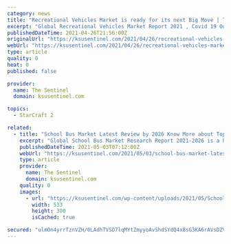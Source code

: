 ```yaml
---
category: news
title: "Recreational Vehicles Market is ready for its next Big Move | Thor Industries , Swift Group , Starcraft RV , Pilote"
excerpt: "Global Recreational Vehicles Market Report 2021 , Covid 19 Outbreak Impact research report added by Report Ocean, is an in-depth analysis of market characteristics, size and growt"
publishedDateTime: 2021-04-26T21:56:00Z
originalUrl: "https://ksusentinel.com/2021/04/26/recreational-vehicles-market-is-ready-for-its-next-big-move-thor-industries-swift-group-starcraft-rv-pilote/"
webUrl: "https://ksusentinel.com/2021/04/26/recreational-vehicles-market-is-ready-for-its-next-big-move-thor-industries-swift-group-starcraft-rv-pilote/"
type: article
quality: 0
heat: 0
published: false

provider:
  name: The Sentinel
  domain: ksusentinel.com

topics:
  - StarCraft 2

related:
  - title: "School Bus Market Latest Review by 2026 Know More about Top Industry Players Thomas Built Buses, Volvo, Scania, Starcraft Bus, Blue Bird Corporation"
    excerpt: "Global School Bus Market Research Report 2021-2026 is a historical overview and in-depth study on the current & future market of the School Bus industry. The report represents a basic overview of the market status,"
    publishedDateTime: 2021-05-03T07:12:00Z
    webUrl: "https://ksusentinel.com/2021/05/03/school-bus-market-latest-review-by-2026-know-more-about-top-industry-players-thomas-built-buses-volvo-scania-starcraft-bus-blue-bird-corporation/"
    type: article
    provider:
      name: The Sentinel
      domain: ksusentinel.com
    quality: 0
    images:
      - url: "https://ksusentinel.com/wp-content/uploads/2021/05/School-Bus.jpg"
        width: 533
        height: 300
        isCached: true

secured: "ulmOn4yrrTznVZH/0LAdhTVSD7lqMYtZmyyoAvShdSYdQ4x8sG3KA6rAVsDZVmWNHVUkThIxZMJ7n2ap+10uM8DBdUD+xYDt7JAoaz32IX9jQ+I9fLKiKE3fcLkBpSO0qvpxNgcHtQaXHPjiwv50Grq9GU3Hc5FWahgW1GmqDiF/4/Ggwp4Tr9FBQHPMCNipLhLh+DFaun10inZRPYWQjdbw8mGFVb2pHL1xg6TMufI/mFCPkg5xC69Kw0e277FP+QWihubq4TK/o7Y0RFwPBgpBrN2cFVzNNTmuyXYP7rFvOcIEqDFciAVdJB9/i7+nT4hsrW4QpCPDIdKu9NtgTnShN12oWegn23wEhb8wVMI=;bkQAIMq9T/yIMFIp6O7zZQ=="
---
```



